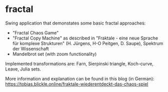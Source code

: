 # fractal
Swing application that demonstates some basic fractal approaches:
- "Fractal Chaos Game" 
- "Fractal Copy Machine" as described in "Fraktale - eine neue Sprache für komplexe Strukturen" (H. Jürgens, H-O Peitgen, D. Saupe), Spektrum der Wissenschaft
- Mandelbrot set (with zoom functionality)

Implemented transformations are: Farn, Sierpinski triangle, Koch-curve, Leave, Julia sets.

More information and explanation can be found in this blog (in German): https://tobias.blickle.online/fraktale-wiederentdeckt-das-chaos-spiel
